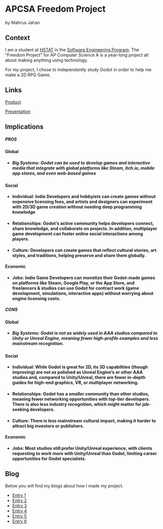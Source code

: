 # APCSA Freedom Project
by Mahrus Jahan

## Context
I am a student at [HSTAT](https://www.hstat.org/) in the [Software Engineering Program](https://hstatsep.github.io/). The "Freedom Project" for AP Computer Science A is a year-long project all about making anything using technology.

For my project, I chose to independently study Godot in order to help me make a 2D RPG Game.

## Links

[Product](https://go.screenpal.com/watch/cThXqKnQmW0)

[Presentation](https://docs.google.com/presentation/d/1cFYzm5opI5ny_-1chUQ16AM9azGcj70A4w5eEcBYd08/edit?slide=id.g35c5adf5534_0_0#slide=id.g35c5adf5534_0_0)

## Implications
##### PROS
#### Global
* ##### Big Systems: Godot can be used to develop games and interactive media that integrate with global platforms like Steam, itch.io, mobile app stores, and even web-based games
#### Social
* #### Individual: Indie Developers and hobbyists can create games without expensive licensing fees, and artists and designers can experiment with 2D/3D game creation without needing deep programming knowledge
* #### Relationships: Godot’s active community helps developers connect, share knowledge, and collaborate on projects. In addition, multiplayer game development can foster online social interactions among players.
* #### Culture: Developers can create games that reflect cultural stories, art styles, and traditions, helping preserve and share them globally.
#### Economic
* #### Jobs: Indie Game Developers can monetize their Godot-made games on platforms like Steam, Google Play, or the App Store, and freelancers & studios can use Godot for contract work (game development, simulations, interactive apps) without worrying about engine licensing costs.


##### CONS
#### Global
* ##### Big Systems: Godot is not as widely used in AAA studios compared to Unity or Unreal Engine, meaning fewer high-profile examples and less mainstream recognition.
#### Social
* #### Individual: While Godot is great for 2D, its 3D capabilities (though improving) are not as polished as Unreal Engine’s or other AAA studios and, compared to Unity/Unreal, there are fewer in-depth guides for high-end graphics, VR, or multiplayer networking.
* #### Relationships: Godot has a smaller community than other studios, meaning fewer networking opportunities with top-tier developers. There is also less industry recognition, which might matter for job-seeking developers.
* #### Culture: There is less mainstream cultural impact, making it harder to attract big investors or publishers.
#### Economic
* #### Jobs: Most studios still prefer Unity/Unreal experience, with clients requesting to work more with Unity/Unreal than Godot, limiting career opportunities for Godot specialists.


## Blog
Below you will find my blogs about how I made my project.

* [Entry 1](blog/entry01.md)
* [Entry 2](blog/entry02.md)
* [Entry 3](blog/entry03.md)
* [Entry 4](blog/entry04.md)
* [Entry 5](blog/entry05.md)
* [Entry 6](blog/entry06.md)